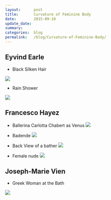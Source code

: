 ```yaml
---
layout:      post
title:       Curvature of Feminine Body
date:        2015-09-10
update_date: 
summary:     
categories:  blog
permalink:   /blog/Curvature-of-Feminine-Body/
---
```


## Eyvind Earle
<!-- 
* Awakening

![](http://uploads6.wikiart.org/images/eyvind-earle/awakening-1981.jpg)
 -->
* Black Silken Hair

![](http://uploads5.wikiart.org/images/eyvind-earle/black-silken-hair-1995.jpg)

* Rain Shower

![](http://uploads3.wikiart.org/images/eyvind-earle/rain-shower.jpg)

## Francesco Hayez

* Ballerina Carlotta Chabert as Venus
![](http://uploads8.wikiart.org/images/francesco-hayez/ballerina-carlotta-chabert-as-venus-1830.jpg)

* Badende
![](http://uploads7.wikiart.org/images/francesco-hayez/badende-1832.jpg)

* Back View of a bather
![](http://uploads3.wikiart.org/images/francesco-hayez/back-view-of-a-bather-1859.jpg)

* Female nude
![](http://uploads3.wikiart.org/images/francesco-hayez/back-view-of-a-bather-1859.jpg)

## Joseph-Marie Vien

* Greek Woman at the Bath

![](http://uploads7.wikiart.org/images/joseph-marie-vien/greek-woman-at-the-bath-1767.jpg)